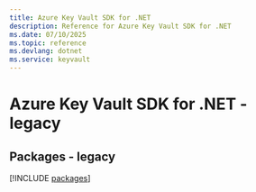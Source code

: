 ```yaml
---
title: Azure Key Vault SDK for .NET
description: Reference for Azure Key Vault SDK for .NET
ms.date: 07/10/2025
ms.topic: reference
ms.devlang: dotnet
ms.service: keyvault
---
```

# Azure Key Vault SDK for .NET - legacy
## Packages - legacy
[!INCLUDE [packages](key-vault-index.md)]